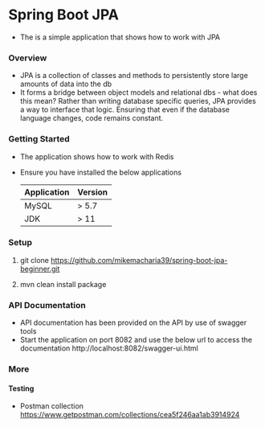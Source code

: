 # Spring Boot JPA
* The is a simple application that shows how to work with JPA

### Overview

* JPA is a collection of classes and methods to persistently store large amounts of data into the db
* It forms a bridge between object models and relational dbs - what does this mean? Rather than writing database specific queries, JPA provides a way to interface that logic. 
Ensuring that even if the database language changes, code remains constant.

### Getting Started

* The application shows how to work with Redis
* Ensure you have installed the below applications

    |Application|Version|
    |---------|------------|
    |MySQL| \> 5.7|
    |JDK| \> 11 |


### Setup

1. git clone https://github.com/mikemacharia39/spring-boot-jpa-beginner.git

2. mvn clean install package 

### API Documentation
* API documentation has been provided on the API by use of swagger tools
* Start the application on port 8082 and use the below url to access the documentation 
http://localhost:8082/swagger-ui.html

### More 

#### Testing
* Postman collection 
https://www.getpostman.com/collections/cea5f246aa1ab3914924

